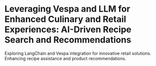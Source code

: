 # Leveraging Vespa and LLM for Enhanced Culinary and Retail Experiences: AI-Driven Recipe Search and Recommendations
Exploring LangChain and Vespa integration for innovative retail solutions. Enhancing recipe assistance and product recommendations.
